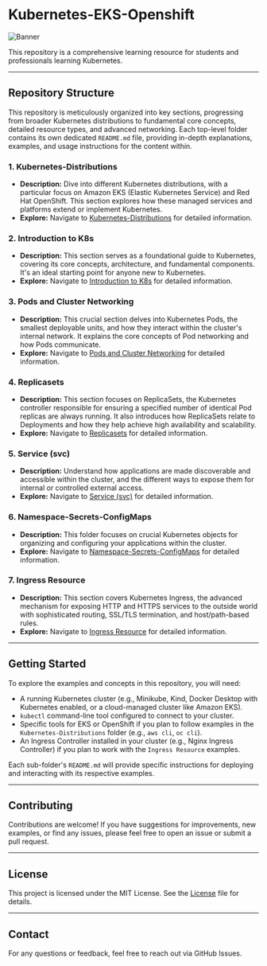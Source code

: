 # Kubernetes-EKS-Openshift
<img src="https://github.com/bhuvan-raj/Kubernetes-Openshift-Zero-to-Hero/blob/main/assets/k8s.jpg" alt="Banner" />

This repository is a comprehensive learning resource for students and professionals learning Kubernetes.

---

## Repository Structure

This repository is meticulously organized into key sections, progressing from broader Kubernetes distributions to fundamental core concepts, detailed resource types, and advanced networking. Each top-level folder contains its own dedicated `README.md` file, providing in-depth explanations, examples, and usage instructions for the content within.

### 1. Kubernetes-Distributions
* **Description:** Dive into different Kubernetes distributions, with a particular focus on Amazon EKS (Elastic Kubernetes Service) and Red Hat OpenShift. This section explores how these managed services and platforms extend or implement Kubernetes.
* **Explore:** Navigate to [Kubernetes-Distributions](./Kubernetes-Distributions/) for detailed information.

### 2. Introduction to K8s
* **Description:** This section serves as a foundational guide to Kubernetes, covering its core concepts, architecture, and fundamental components. It's an ideal starting point for anyone new to Kubernetes.
* **Explore:** Navigate to [Introduction to K8s](./Introduction%20to%20K8s/) for detailed information.

### 3. Pods and Cluster Networking
* **Description:** This crucial section delves into Kubernetes Pods, the smallest deployable units, and how they interact within the cluster's internal network. It explains the core concepts of Pod networking and how Pods communicate.
* **Explore:** Navigate to [Pods and Cluster Networking](./Pods%20and%20Cluster%20Networking/) for detailed information.

### 4. Replicasets
* **Description:** This section focuses on ReplicaSets, the Kubernetes controller responsible for ensuring a specified number of identical Pod replicas are always running. It also introduces how ReplicaSets relate to Deployments and how they help achieve high availability and scalability.
* **Explore:** Navigate to [Replicasets](./Replicasets/)  for detailed information.

### 5. Service (svc)
* **Description:** Understand how applications are made discoverable and accessible within the cluster, and the different ways to expose them for internal or controlled external access.
* **Explore:** Navigate to [Service (svc)](./Service%20(svc)/) for detailed information.

### 6. Namespace-Secrets-ConfigMaps
* **Description:** This folder focuses on crucial Kubernetes objects for organizing and configuring your applications within the cluster.
* **Explore:** Navigate to [Namespace-Secrets-ConfigMaps](./Namespace-Secrets-ConfigMaps/) for detailed information.

### 7. Ingress Resource
* **Description:** This section covers Kubernetes Ingress, the advanced mechanism for exposing HTTP and HTTPS services to the outside world with sophisticated routing, SSL/TLS termination, and host/path-based rules.
* **Explore:** Navigate to [Ingress Resource](./Ingress%20Resource/) for detailed information.

---

## Getting Started

To explore the examples and concepts in this repository, you will need:

* A running Kubernetes cluster (e.g., Minikube, Kind, Docker Desktop with Kubernetes enabled, or a cloud-managed cluster like Amazon EKS).
* `kubectl` command-line tool configured to connect to your cluster.
* Specific tools for EKS or OpenShift if you plan to follow examples in the `Kubernetes-Distributions` folder (e.g., `aws cli`, `oc cli`).
* An Ingress Controller installed in your cluster (e.g., Nginx Ingress Controller) if you plan to work with the `Ingress Resource` examples.

Each sub-folder's `README.md` will provide specific instructions for deploying and interacting with its respective examples.

---

## Contributing

Contributions are welcome! If you have suggestions for improvements, new examples, or find any issues, please feel free to open an issue or submit a pull request.

---

## License

This project is licensed under the MIT License. See the [License](./LICENSE) file for details.

---

## Contact

For any questions or feedback, feel free to reach out via GitHub Issues.
